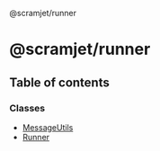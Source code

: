 @scramjet/runner

# @scramjet/runner

## Table of contents

### Classes

- [MessageUtils](classes/messageutils.md)
- [Runner](classes/runner.md)
